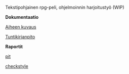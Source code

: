 Tekstipohjainen rpg-peli, ohjelmoinnin harjoitustyö (WIP)

**Dokumentaatio**

[Aiheen kuvaus](dokumentaatio/aiheenKuvausJaRakenne.md)

[Tuntikirjanpito](dokumentaatio/tuntikirjanpito.md)


**Raportit**

[pit](http://htmlpreview.github.io/?https://github.com/otsepp/textRPG/blob/master/dokumentaatio/pit/201702281434/index.html)

[checkstyle](http://htmlpreview.github.io/?https://github.com/otsepp/textRPG/blob/master/dokumentaatio/checkstyle/site/checkstyle.html)